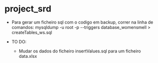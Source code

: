 # project_srd
- Para gerar um ficheiro sql com o codigo em backup, correr na linha de comandos: mysqldump -u root -p --triggers database_womensmell > createTables_ws.sql

- TO DO:
  - Mudar os dados do ficheiro insertValues.sql para um ficheiro data.xlsx
